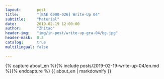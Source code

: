```yaml
---
layout:       post
title:        "[EAE 6900-026] Write-Up 04"
subtitle:     "Material"
date:         2019-02-19 12:00:00
author:       "Zhitao"
header-img:   "img/in-post/write-up-gra-04/bg.jpg"
header-mask:  0.3
catalog:      true
multilingual: false

---
```


<!-- Chinese Version -->
<!-- <div class="zh post-container">
    {% capture about_zh %}{% include posts/2018-08-29-write-up-01/zh.md %}{% endcapture %}
    {{ about_zh | markdownify }}
</div> -->

<!-- English Version -->
<div class="en post-container">
    {% capture about_en %}{% include posts/2019-02-19-write-up-04/en.md %}{% endcapture %}
    {{ about_en | markdownify }}
</div>
